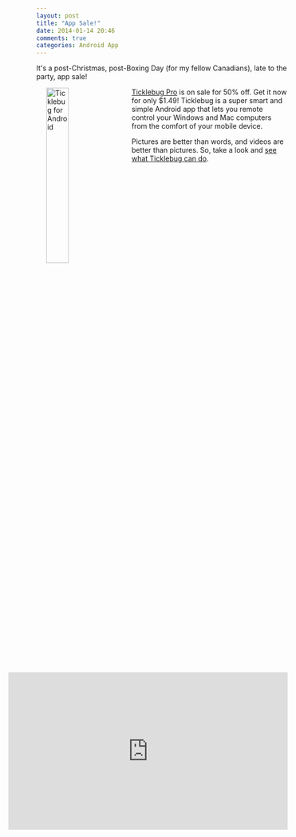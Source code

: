 ```yaml
---
layout: post
title: "App Sale!"
date: 2014-01-14 20:46
comments: true
categories: Android App 
---
```


<style>
</style>
It's a post-Christmas, post-Boxing Day (for my fellow Canadians), late to the party, app sale!
<div class="clearfix">
<img src="https://dl.dropbox.com/u/6578423/gnexus.png"  alt="Ticklebug for Android" width="30%" style="float: left;margin:0 20px;"/>
<p>
<a href="https://play.google.com/store/apps/details?id=com.nloko.android.ticklebug.pro">Ticklebug Pro</a> is on sale for 50% off. Get it now for only $1.49! Ticklebug is a super smart and simple Android app that lets you remote control your Windows and Mac computers from the comfort of your mobile device.
</p>
</div>
<div class="mt4 clearfix">
<iframe width="560" height="315" src="https://www.youtube.com/embed/0UfeGpUOKe0" frameborder="0" allowfullscreen style="float: right;"></iframe>
<p>
Pictures are better than words, and videos are better than pictures. So, take a look and <a href="http://ticklebugapp.nloko.ca">see what Ticklebug can do</a>.
</p>
</div>
